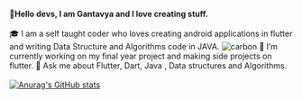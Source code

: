 **👋Hello devs, I am Gantavya and I love creating stuff.**
<br>
<br>
🎓 I am a self taught coder who loves creating android applications in flutter  and writing Data Structure and Algorithms code in JAVA.
![carbon](https://user-images.githubusercontent.com/65835480/143675836-0abdda09-713e-4b9c-ad01-93ea1eb919c3.png)
🔭 I’m currently working on my final year project and making side projects on flutter.
💬 Ask me about Flutter, Dart, Java ,
Data structures and Algorithms.
<br>
<br>
[![Anurag's GitHub stats](https://github-readme-stats.vercel.app/api?username=gantavya99)](https://github.com/gantavya99/github-readme-stats)

<!--
**gantavya99/gantavya99** is a ✨ _special_ ✨ repository because its `README.md` (this file) appears on your GitHub profile.

Here are some ideas to get you started:

- 🔭 I’m currently working on ..
- 🌱 I’m currently learning ...
- 👯 I’m looking to collaborate on ...
- 🤔 I’m looking for help with ...
- 💬 Ask me about ...
- 📫 How to reach me: ...
- 😄 Pronouns: ...
- ⚡ Fun fact: ...
-->
